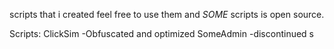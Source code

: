 scripts that i created feel free to use them and *SOME* scripts is open source.


Scripts:
ClickSim -Obfuscated and optimized
SomeAdmin -discontinued
s
